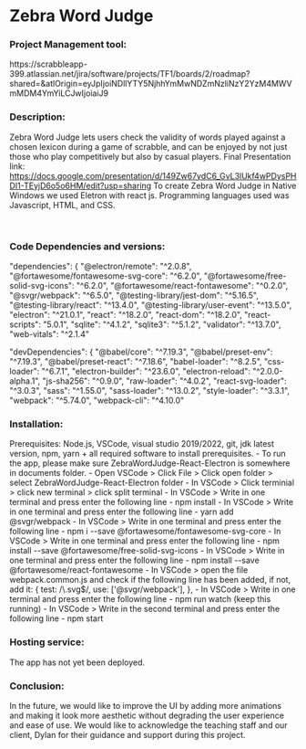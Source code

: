 <h1>Zebra Word Judge</h1> 

<h3>Project Management tool:</h3> 
https://scrabbleapp-399.atlassian.net/jira/software/projects/TF1/boards/2/roadmap?shared=&atlOrigin=eyJpIjoiNDllYTY5NjhhYmMwNDZmNzliNzY2YzM4MWVmMDM4YmYiLCJwIjoiaiJ9

<br>

<h3>Description:</h3>

Zebra Word Judge lets users check the validity of words played against a chosen lexicon during a game of scrabble, and can be enjoyed by not just those who play competitively but also by casual players.
Final Presentation link: https://docs.google.com/presentation/d/149Zw67ydC6_GvL3lUkf4wPDysPHDI1-TEyjD6o5o6HM/edit?usp=sharing
To create Zebra Word Judge in Native Windows we used Eletron with react js. Programming languages used was Javascript, HTML, and CSS.

<br>

<h3>Code Dependencies and versions:</h3>
  "dependencies": {
    "@electron/remote": "^2.0.8",
    "@fortawesome/fontawesome-svg-core": "^6.2.0",
    "@fortawesome/free-solid-svg-icons": "^6.2.0",
    "@fortawesome/react-fontawesome": "^0.2.0",
    "@svgr/webpack": "^6.5.0",
    "@testing-library/jest-dom": "^5.16.5",
    "@testing-library/react": "^13.4.0",
    "@testing-library/user-event": "^13.5.0",
    "electron": "^21.0.1",
    "react": "^18.2.0",
    "react-dom": "^18.2.0",
    "react-scripts": "5.0.1",
    "sqlite": "^4.1.2",
    "sqlite3": "^5.1.2",
    "validator": "^13.7.0",
    "web-vitals": "^2.1.4"

  "devDependencies": {
    "@babel/core": "^7.19.3",
    "@babel/preset-env": "^7.19.3",
    "@babel/preset-react": "^7.18.6",
    "babel-loader": "^8.2.5",
    "css-loader": "^6.7.1",
    "electron-builder": "^23.6.0",
    "electron-reload": "^2.0.0-alpha.1",
    "js-sha256": "^0.9.0",
    "raw-loader": "^4.0.2",
    "react-svg-loader": "^3.0.3",
    "sass": "^1.55.0",
    "sass-loader": "^13.0.2",
    "style-loader": "^3.3.1",
    "webpack": "^5.74.0",
    "webpack-cli": "^4.10.0"


<h3>Installation:</h3>
Prerequisites: Node.js, VSCode, visual studio 2019/2022, git, jdk latest version, npm, yarn + all required software to install prerequisites.
- To run the app, please make sure ZebraWordJudge-React-Electron is somewhere in documents folder.
- Open VSCode > Click File > Click open folder > select ZebraWordJudge-React-Electron folder
- In VSCode > Click terminial > click new terminal > click split terminal
- In VSCode > Write in one terminal and press enter the following line - npm install
- In VSCode > Write in one terminal and press enter the following line - yarn add @svgr/webpack
- In VSCode > Write in one terminal and press enter the following line - npm i --save @fortawesome/fontawesome-svg-core
- In VSCode > Write in one terminal and press enter the following line - npm install --save @fortawesome/free-solid-svg-icons
- In VSCode > Write in one terminal and press enter the following line - npm install --save @fortawesome/react-fontawesome
- In VSCode > open the file webpack.common.js and check if the following line has been added, if not, add it:
      {
        test: /\.svg$/,
        use: ['@svgr/webpack'],
      },
- In VSCode > Write in one terminal and press enter the following line - npm run watch (keep this running)
- In VSCode > Write in the second terminal and press enter the following line - npm start

<br>

<h3>Hosting service:</h3>
The app has not yet been deployed.

<br>

<h3>Conclusion:</h3>
In the future, we would like to improve the UI by adding more animations and making it look more aesthetic without degrading the user experience and ease of use.
We would like to acknowledge the teaching staff and our client, Dylan for their guidance and support during this project.